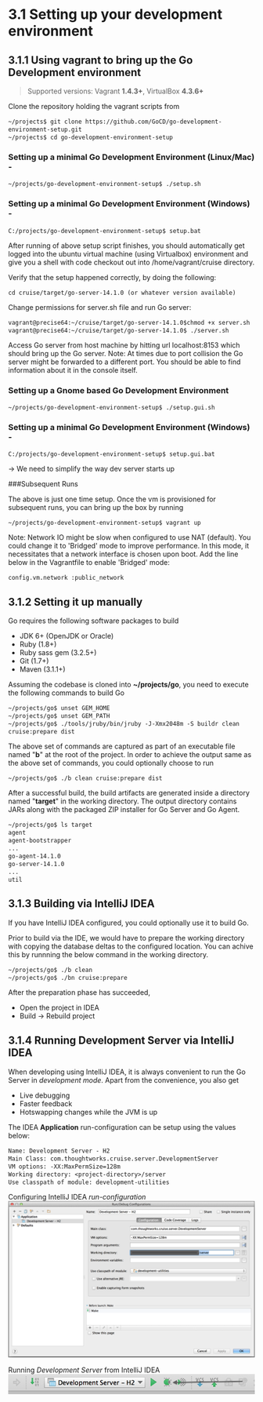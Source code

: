 # 3.1 Setting up your development environment 

## 3.1.1 Using vagrant to bring up the Go Development environment

> Supported versions: Vagrant **1.4.3+**, VirtualBox **4.3.6+**

Clone the repository holding the vagrant scripts from 

```
~/projects$ git clone https://github.com/GoCD/go-development-environment-setup.git
~/projects$ cd go-development-environment-setup
```

### Setting up a minimal Go Development Environment (Linux/Mac) -

```
~/projects/go-development-environment-setup$ ./setup.sh
```

### Setting up a minimal Go Development Environment (Windows) -

```
C:/projects/go-development-environment-setup$ setup.bat
```

After running of above setup script finishes, you should automatically get logged into the ubuntu virtual machine (using Virtualbox) environment and give you a shell with code checkout out into /home/vagrant/cruise directory.  

Verify that the setup happened correctly, by doing the following:

```
cd cruise/target/go-server-14.1.0 (or whatever version available)
```

Change permissions for server.sh file and run Go server:

```
vagrant@precise64:~/cruise/target/go-server-14.1.0$chmod +x server.sh
vagrant@precise64:~/cruise/target/go-server-14.1.0$ ./server.sh
```

Access Go server from host machine by hitting url localhost:8153 which should bring up the Go server.
Note: At times due to port collision the Go server might be forwarded to a different port. You should be able to find information about it in the console itself. 

### Setting up a Gnome based Go Development Environment

```
~/projects/go-development-environment-setup$ ./setup.gui.sh
```


### Setting up a minimal Go Development Environment (Windows) -

```
C:/projects/go-development-environment-setup$ setup.gui.bat

```

<TBD> -> We need to simplify the way dev server starts up


###Subsequent Runs

The above is just one time setup. Once the vm is provisioned for subsequent runs, you can bring up the box by running

```
~/projects/go-development-environment-setup$ vagrant up
```

Note: Network IO might be slow when configured to use NAT (default). You could change it to 'Bridged' mode to improve performance. In this mode, it necessitates that a network interface is chosen upon boot. Add the line below in the Vagrantfile to enable 'Bridged' mode:

```
config.vm.network :public_network
```


## 3.1.2 Setting it up manually

Go requires the following software packages to build

-   JDK 6+ (OpenJDK or Oracle)
-   Ruby (1.8+)
-   Ruby sass gem (3.2.5+)
-   Git (1.7+)
-   Maven (3.1.1+)

Assuming the codebase is cloned into **~/projects/go**, you need to execute the
following commands to build Go

```
~/projects/go$ unset GEM_HOME
~/projects/go$ unset GEM_PATH
~/projects/go$ ./tools/jruby/bin/jruby -J-Xmx2048m -S buildr clean cruise:prepare dist
```

The above set of commands are captured as part of an executable file named
"**b**" at the root of the project. In order to achieve the output same as the
above set of commands, you could optionally choose to run

```
~/projects/go$ ./b clean cruise:prepare dist
```

After a successful build, the build artifacts are generated inside a directory
named "**target**" in the working directory. The output directory contains JARs
along with the packaged ZIP installer for Go Server and Go Agent.

```
~/projects/go$ ls target
agent
agent-bootstrapper
...
go-agent-14.1.0
go-server-14.1.0
...
util

```

## 3.1.3 Building via IntelliJ IDEA

If you have IntelliJ IDEA configured, you could optionally use it to build Go. 

Prior to build via the IDE, we would have to prepare the working directory with copying the database deltas to the configured location. You can achive this by runnning the below command in the working directory.

```
~/projects/go$ ./b clean
~/projects/go$ ./bn cruise:prepare
```

After the preparation phase has succeeded, 

- Open the project in IDEA
- Build -> Rebuild project

## 3.1.4 Running Development Server via IntelliJ IDEA

When developing using IntelliJ IDEA, it is always convenient to run the Go Server in *development mode*. Apart from the convenience, you also get

- Live debugging
- Faster feedback
- Hotswapping changes while the JVM is up

The IDEA **Application** run-configuration can be setup using the values below:

```
Name: Development Server - H2
Main Class: com.thoughtworks.cruise.server.DevelopmentServer
VM options: -XX:MaxPermSize=128m
Working directory: <project-directory>/server
Use classpath of module: development-utilities
```

Configuring IntelliJ IDEA *run-configuration*
![](idea_run_configuration_development_server.png)

Running *Development Server* from IntelliJ IDEA
![](idea_run_configuration.png)
